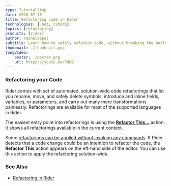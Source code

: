 ```yaml
---
type: TutorialStep
date: 2020-07-15
title: Refactoring code in Rider
technologies: [.net, csharp]
topics: [refactoring]
products: [rider]
author: rachelappel
subtitle: Learn how to safely refactor code, without breaking the build.
thumbnail: ./thumbnail.png
longVideo: 
    poster: ./poster.png
    url: https://youtu.be/TODO
---
```


### Refactoring your Code

Rider comes with set of automated, solution-wide code refactorings that let you rename, move, and safely delete symbols;
introduce and inline fields, variables, or parameters, and carry out many more transformations painlessly. Refactorings
are available for most of the supported languages in Rider.

The easiest entry point into refactorings is using the [**Refactor This...**](https://www.jetbrains.com/help/rider/Refactor_This.html)
action. It shows all refactorings available in the current context.

Some [refactorings can be applied without invoking any commands](https://www.jetbrains.com/help/rider/Refactorings__Inplace_Refactorings.html).
If Rider detects that a code change could be an intention to refactor the code, the **Refactor This** action appears on
the eft-hand side of the editor. You can use this action to apply the refactoring solution-wide.

### See Also

- [Refactoring in Rider](https://www.jetbrains.com/help/rider/Refactorings__Index.html)